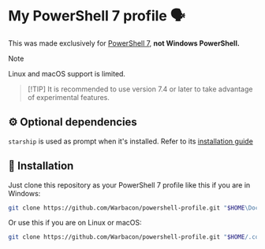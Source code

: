 # My PowerShell 7 profile 🗣️

This was made exclusively for [PowerShell
7](https://learn.microsoft.com/en-us/powershell/scripting/install/installing-powershell-on-windows),
**not Windows PowerShell.**

> [!NOTE]
> Linux and macOS support is limited.

> [!TIP] It is recommended to use version 7.4 or later to take advantage of
> experimental features.

## ⚙️ Optional dependencies

`starship` is used as prompt when it's installed. Refer to its [installation
guide](https://starship.rs/guide/#%F0%9F%9A%80-installation)

## 🚀 Installation

Just clone this repository as your PowerShell 7 profile like this if you are in
Windows:

```sh
git clone https://github.com/Warbacon/powershell-profile.git "$HOME\Documents\PowerShell"
```

Or use this if you are on Linux or macOS:

```sh
git clone https://github.com/Warbacon/powershell-profile.git "$HOME/.config/powershell"
```
